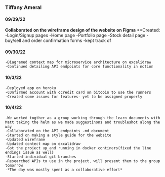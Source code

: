 ### Tiffany Ameral

#### 09/29/22

**Collaborated on the wireframe design of the website on Figma**
    **Created:
    -Login/Signup pages
    -Home page
    -Portfolio page
    -Stock detail page
    -buy/sell and order confirmation forms
    -kept track of 

#### 09/30/22

    -Diagramed context map for microservice architecture on excalidraw
    -Continued detailing API endpoints for core functionality in notion

#### 10/3/22

    -Deployed app on heroku
    -COnfirmed account with ccredit card on bitcoin to use the runners
    -Created some issues for features- yet to be assigned properly 

#### 10/4/22

    -We worked togther as a group working through the learn documents with Matt taking the helm as we made suggestinons and troubleshot along the way
    -Collaborated on the API endpoints .md document
    -Started on making a style guide for the website
    -Updated wireframe 
    -Updated contect map on excalidraw 
    -Got the project up and running in docker continers(fixed the line endings issue as well)
    -Started individual git branches
    -Researched APIs to use in the project, will present them to the group tomorrow
    -*The day was mostly spent as a collaborative effort*
